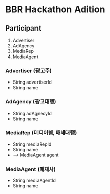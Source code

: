 # BBR Hackathon Adition

## Participant

1. Advertiser
2. AdAgency
3. MediaRep
4. MediaAgent

### Advertiser (광고주)
- String advertiserId
- String name

### AdAgency (광고대행)
- String adAgnecyId
- String name

### MediaRep (미디어렙, 매체대행)
- String mediaRepId
- String name
- --> MediaAgent agent

### MediaAgent (매체사)
- String mediaAgentId
- String name
